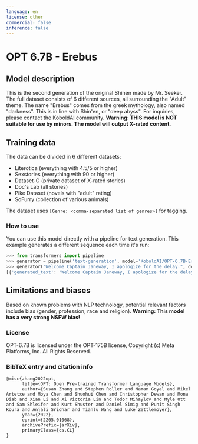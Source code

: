 ```yaml
---
language: en
license: other
commercial: false
inference: false
---
```

# OPT 6.7B - Erebus
## Model description
This is the second generation of the original Shinen made by Mr. Seeker. The full dataset consists of 6 different sources, all surrounding the "Adult" theme. The name "Erebus" comes from the greek mythology, also named "darkness". This is in line with Shin'en, or "deep abyss". For inquiries, please contact the KoboldAI community. **Warning: THIS model is NOT suitable for use by minors. The model will output X-rated content.**

## Training data
The data can be divided in 6 different datasets:
- Literotica (everything with 4.5/5 or higher)
- Sexstories (everything with 90 or higher)
- Dataset-G (private dataset of X-rated stories)
- Doc's Lab (all stories)
- Pike Dataset (novels with "adult" rating)
- SoFurry (collection of various animals)

The dataset uses `[Genre: <comma-separated list of genres>]` for tagging.

### How to use
You can use this model directly with a pipeline for text generation. This example generates a different sequence each time it's run:
```py
>>> from transformers import pipeline
>>> generator = pipeline('text-generation', model='KoboldAI/OPT-6.7B-Erebus')
>>> generator("Welcome Captain Janeway, I apologize for the delay.", do_sample=True, min_length=50)
[{'generated_text': 'Welcome Captain Janeway, I apologize for the delay."\nIt's all right," Janeway said. "I'm certain that you're doing your best to keep me informed of what\'s going on."'}]
```

## Limitations and biases
Based on known problems with NLP technology, potential relevant factors include bias (gender, profession, race and religion). **Warning: This model has a very strong NSFW bias!**

### License
OPT-6.7B is licensed under the OPT-175B license, Copyright (c) Meta Platforms, Inc. All Rights Reserved.

### BibTeX entry and citation info
```
@misc{zhang2022opt,
      title={OPT: Open Pre-trained Transformer Language Models}, 
      author={Susan Zhang and Stephen Roller and Naman Goyal and Mikel Artetxe and Moya Chen and Shuohui Chen and Christopher Dewan and Mona Diab and Xian Li and Xi Victoria Lin and Todor Mihaylov and Myle Ott and Sam Shleifer and Kurt Shuster and Daniel Simig and Punit Singh Koura and Anjali Sridhar and Tianlu Wang and Luke Zettlemoyer},
      year={2022},
      eprint={2205.01068},
      archivePrefix={arXiv},
      primaryClass={cs.CL}
}
```